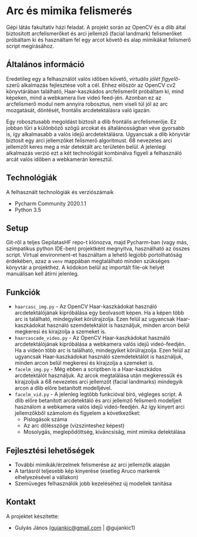 # Arc és mimika felismerés  
Gépi látás fakultatív házi feladat. A projekt során az OpenCV és a dlib által biztosított arcfelismerőket és arci jellemző (facial landmark) felismerőket próbáltam ki és használtam fel egy arcot követő és alap mimikákat felismerő script megírásához.

## Általános információ
Eredetileg egy a felhasználót valós időben követő, *virtuális jólét figyelő*-szerű alkalmazás fejlesztése volt a cél. Ehhez először az OpenCV cv2 könyvtárában található, Haar-kaszkádos arcfelismerőt próbáltam ki, mind képeken, mind a webkamera live videó feed-jén. Azonban ez az arcfelismerő modul nem annyira robosztus, nem viseli túl jól az arc mozgatását, döntését, frontális arcdetektálásra való igazán. 

Egy robosztusabb megoldást biztosít a dlib frontális arcfelismerője. Ez jobban tűri a különböző szögű arcokat és általánosságban véve gyorsabb is, így alkalmasabb a valós idejű arcdetektálásra. Ugyancsak a dlib könyvtár biztosít egy arci jellemzőket felismerő algoritmust. 68 nevezetes arci jellemzőt keres meg a már detektált arc területén belül. A jelenlegi alkalmazás verzió ezt a két technológiát kombinálva figyeli a felhasználó arcát valós időben a webkamerán keresztül.

## Technológiák
A felhasznált technológiák és verziószámaik

* Pycharm Community 2020.1.1
* Python 3.5

## Setup  
Git-ről a teljes GepilatasHF repo-t klónozva, majd Pycharm-ban (vagy más, szimpatikus python IDE-ben) projektként megnyitva, használható az összes script. Virtual environment-et használtam a lehető legjobb portolhatóság érdekében, azaz a `venv` mappában megtalálható minden szükséges könyvtár a projekthez. A kódokon belül az importált file-ok helyét manuálisan kell átírni jelenleg.

## Funkciók

* `haarcasc_img.py` - Az OpenCV Haar-kaszkádokat használó arcdetektálójának kipróbálása egy beolvasott képen. Ha a képen több arc is található, mindegyiket körülrajzolja. Ezen felül az ugyancsak Haar-kaszkádokat használó szemdetektálót is használjuk, minden arcon belül megkeresi és kirajzolja a szemeket is. 
* `haarcascade_video.py` - Az OpenCV Haar-kaszkádokat használó arcdetektálójának kipróbálása a webkamera valós idejű videó-feedjén. Ha a videón több arc is található, mindegyiket körülrajzolja. Ezen felül az ugyancsak Haar-kaszkádokat használó szemdetektálót is használjuk, minden arcon belül megkeresi és kirajzolja a szemeket is. 
* `facelm_img.py` - Még ebben a scriptben is a Haar-kaszkádos arcdetektálót használjuk. Az arcok megtalálása után megkeressük és kirajzoljuk a 68 nevezetes arci jellemzőt (facial landmarks) mindegyik arcon a dlib előre betanított modelljével.
* `facelm_vid.py` - A jelenleg legtöbb funkcióval bíró, végleges script. A dlib előre betanított arcdetektáló és arci jellemző felismerő modelljeit használom a webkamera valós idejű videó-feedjén. Az így kinyert arci jellemzőkből számolom és figyelem a következőket:
  * Pislogások száma
  * Az arc dőlésszöge (vízszinteshez képest)
  * Mosolygás, meglepődöttség, kiváncsiság, mint mimika detektálása

## Fejlesztési lehetőségek
* További mimikák/érzelmek felismerése az arci jellemzők alapján
* A tartásról teljesebb kép kinyerése (esetleg Aruco markerek elhelyezésével a vállakon)
* Szemüveges felhasználók jobb kezeléséhez új modellek tanítása

## Kontakt

A projektet készítette:

* Gulyás János (gujankic@gmail.com | @gujankic1)
